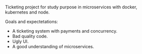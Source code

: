 Ticketing project for study purpose in microservices with docker, kubernetes and node. 

Goals and expectetations: 
- A ticketing system with payments and concurrency.
- Bad quality code.
- Ugly UI.
- A good understanding of microservices.